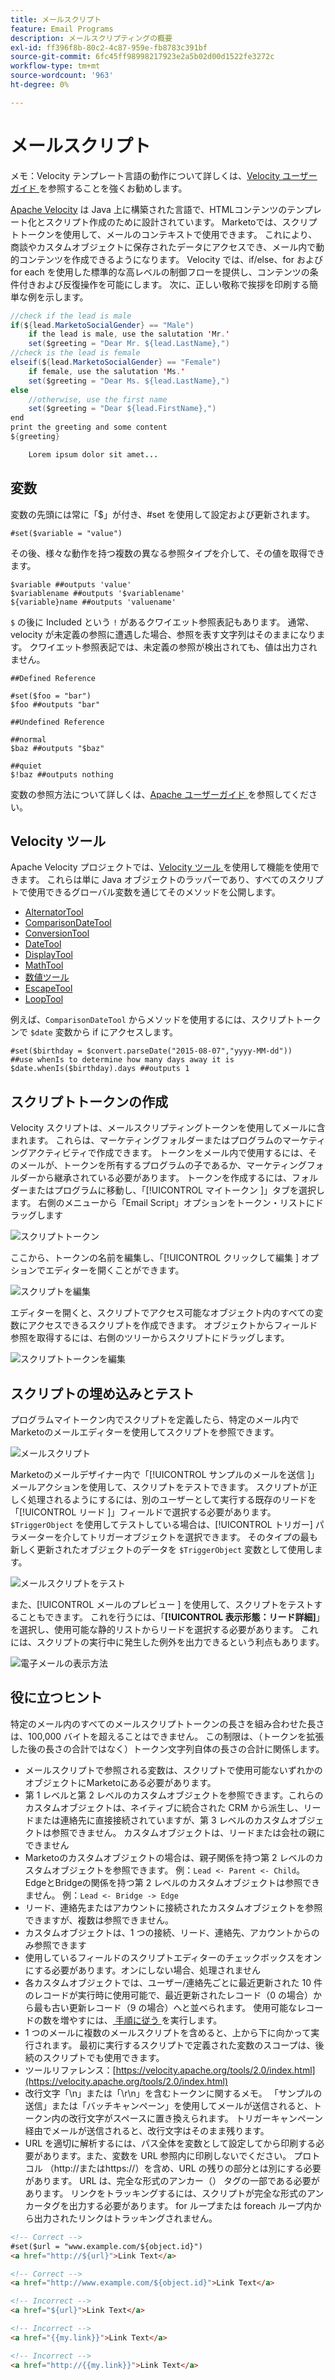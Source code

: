 ```yaml
---
title: メールスクリプト
feature: Email Programs
description: メールスクリプティングの概要
exl-id: ff396f8b-80c2-4c87-959e-fb8783c391bf
source-git-commit: 6fc45ff98998217923e2a5b02d00d1522fe3272c
workflow-type: tm+mt
source-wordcount: '963'
ht-degree: 0%

---
```


# メールスクリプト

メモ：Velocity テンプレート言語の動作について詳しくは、[Velocity ユーザーガイド ](https://velocity.apache.org/engine/devel/user-guide.html) を参照することを強くお勧めします。

[Apache Velocity](https://velocity.apache.org/) は Java 上に構築された言語で、HTMLコンテンツのテンプレート化とスクリプト作成のために設計されています。 Marketoでは、スクリプトトークンを使用して、メールのコンテキストで使用できます。 これにより、商談やカスタムオブジェクトに保存されたデータにアクセスでき、メール内で動的コンテンツを作成できるようになります。 Velocity では、if/else、for および for each を使用した標準的な高レベルの制御フローを提供し、コンテンツの条件付きおよび反復操作を可能にします。 次に、正しい敬称で挨拶を印刷する簡単な例を示します。

```java
//check if the lead is male
if(${lead.MarketoSocialGender} == "Male")
    if the lead is male, use the salutation 'Mr.'
    set($greeting = "Dear Mr. ${lead.LastName},")
//check is the lead is female
elseif(${lead.MarketoSocialGender} == "Female")
    if female, use the salutation 'Ms.'
    set($greeting = "Dear Ms. ${lead.LastName},")
else
    //otherwise, use the first name
    set($greeting = "Dear ${lead.FirstName},")
end
print the greeting and some content
${greeting}

    Lorem ipsum dolor sit amet...
```

## 変数

変数の先頭には常に「$」が付き、#set を使用して設定および更新されます。

```
#set($variable = "value")
```

その後、様々な動作を持つ複数の異なる参照タイプを介して、その値を取得できます。

```
$variable ##outputs 'value'
$variablename ##outputs '$variablename'
${variable}name ##outputs 'valuename'
```

`$` の後に Included という `!` があるクワイエット参照表記もあります。 通常、velocity が未定義の参照に遭遇した場合、参照を表す文字列はそのままになります。 クワイエット参照表記では、未定義の参照が検出されても、値は出力されません。

```
##Defined Reference

#set($foo = "bar")
$foo ##outputs "bar"

##Undefined Reference

##normal
$baz ##outputs "$baz"

##quiet
$!baz ##outputs nothing
```

変数の参照方法について詳しくは、[Apache ユーザーガイド ](https://velocity.apache.org/engine/devel/user-guide.html#formal-reference-notation) を参照してください。

## Velocity ツール

Apache Velocity プロジェクトでは、[Velocity ツール ](https://velocity.apache.org/tools/devel/apidocs/overview-summary.html) を使用して機能を使用できます。 これらは単に Java オブジェクトのラッパーであり、すべてのスクリプトで使用できるグローバル変数を通じてそのメソッドを公開します。

- [AlternatorTool](https://velocity.apache.org/tools/devel/apidocs/org/apache/velocity/tools/generic/AlternatorTool.html)
- [ComparisonDateTool](https://velocity.apache.org/tools/devel/apidocs/org/apache/velocity/tools/generic/ComparisonDateTool.html)
- [ConversionTool](https://velocity.apache.org/tools/devel/apidocs/org/apache/velocity/tools/generic/ConversionTool.html)
- [DateTool](https://velocity.apache.org/tools/devel/apidocs/org/apache/velocity/tools/generic/DateTool.html)
- [DisplayTool](https://velocity.apache.org/tools/devel/apidocs/org/apache/velocity/tools/generic/DisplayTool.html)
- [MathTool](https://velocity.apache.org/tools/devel/apidocs/org/apache/velocity/tools/generic/MathTool.html)
- [ 数値ツール ](https://velocity.apache.org/tools/devel/apidocs/org/apache/velocity/tools/generic/NumberTool.html)
- [EscapeTool](https://velocity.apache.org/tools/devel/apidocs/org/apache/velocity/tools/generic/EscapeTool.html)
- [LoopTool](https://velocity.apache.org/tools/devel/apidocs/org/apache/velocity/tools/generic/LoopTool.html)

例えば、`ComparisonDateTool` からメソッドを使用するには、スクリプトトークンで `$date` 変数から if にアクセスします。

```
#set($birthday = $convert.parseDate("2015-08-07","yyyy-MM-dd"))
##use whenIs to determine how many days away it is
$date.whenIs($birthday).days ##outputs 1
```

## スクリプトトークンの作成

Velocity スクリプトは、メールスクリプティングトークンを使用してメールに含まれます。 これらは、マーケティングフォルダーまたはプログラムのマーケティングアクティビティで作成できます。 トークンをメール内で使用するには、そのメールが、トークンを所有するプログラムの子であるか、マーケティングフォルダーから継承されている必要があります。 トークンを作成するには、フォルダーまたはプログラムに移動し、「[!UICONTROL  マイトークン ]」タブを選択します。 右側のメニューから「Email Script」オプションをトークン・リストにドラッグします

![ スクリプトトークン ](assets/script-token.png)

ここから、トークンの名前を編集し、「[!UICONTROL  クリックして編集 ] オプションでエディターを開くことができます。

![ スクリプトを編集 ](assets/script-edit.png)

エディターを開くと、スクリプトでアクセス可能なオブジェクト内のすべての変数にアクセスできるスクリプトを作成できます。 オブジェクトからフィールド参照を取得するには、右側のツリーからスクリプトにドラッグします。

![ スクリプトトークンを編集 ](assets/edit-script-token.png)

## スクリプトの埋め込みとテスト

プログラムマイトークン内でスクリプトを定義したら、特定のメール内でMarketoのメールエディターを使用してスクリプトを参照できます。

![ メールスクリプト ](assets/email-script-marketo-email.png)

Marketoのメールデザイナー内で「[!UICONTROL  サンプルのメールを送信 ]」メールアクションを使用して、スクリプトをテストできます。 スクリプトが正しく処理されるようにするには、別のユーザーとして実行する既存のリードを「[!UICONTROL  リード ]」フィールドで選択する必要があります。 `$TriggerObject` を使用してテストしている場合は、[!UICONTROL  トリガー] パラメーターを介してトリガーオブジェクトを選択できます。 そのタイプの最も新しく更新されたオブジェクトのデータを `$TriggerObject` 変数として使用します。

![ メールスクリプトをテスト ](assets/velocity-test.png)

また、[!UICONTROL  メールのプレビュー ] を使用して、スクリプトをテストすることもできます。 これを行うには、「**[!UICONTROL 表示形態：リード詳細]**」を選択し、使用可能な静的リストからリードを選択する必要があります。 これには、スクリプトの実行中に発生した例外を出力できるという利点もあります。

![ 電子メールの表示方法 ](assets/view-as.png)

## 役に立つヒント

特定のメール内のすべてのメールスクリプトトークンの長さを組み合わせた長さは、100,000 バイトを超えることはできません。 この制限は、（トークンを拡張した後の長さの合計ではなく）トークン文字列自体の長さの合計に関係します。

- メールスクリプトで参照される変数は、スクリプトで使用可能ないずれかのオブジェクトにMarketoにある必要があります。
- 第 1 レベルと第 2 レベルのカスタムオブジェクトを参照できます。これらのカスタムオブジェクトは、ネイティブに統合された CRM から派生し、リードまたは連絡先に直接接続されていますが、第 3 レベルのカスタムオブジェクトは参照できません。 カスタムオブジェクトは、リードまたは会社の親にできません
- Marketoのカスタムオブジェクトの場合は、親子関係を持つ第 2 レベルのカスタムオブジェクトを参照できます。 例：`Lead <- Parent <- Child`。 EdgeとBridgeの関係を持つ第 2 レベルのカスタムオブジェクトは参照できません。 例：`Lead <- Bridge -> Edge`
- リード、連絡先またはアカウントに接続されたカスタムオブジェクトを参照できますが、複数は参照できません。
- カスタムオブジェクトは、1 つの接続、リード、連絡先、アカウントからのみ参照できます
- 使用しているフィールドのスクリプトエディターのチェックボックスをオンにする必要があります。オンにしない場合、処理されません
- 各カスタムオブジェクトでは、ユーザー/連絡先ごとに最近更新された 10 件のレコードが実行時に使用可能で、最近更新されたレコード（0 の場合）から最も古い更新レコード（9 の場合）へと並べられます。 使用可能なレコードの数を増やすには、[ 手順に従う ](https://experienceleague.adobe.com/en/docs/marketo/using/product-docs/administration/email-setup/change-custom-object-retrieval-limits-in-velocity-scripting) を実行します。
- 1 つのメールに複数のメールスクリプトを含めると、上から下に向かって実行されます。 最初に実行するスクリプトで定義された変数のスコープは、後続のスクリプトでも使用できます。
- ツールリファレンス：[https://velocity.apache.org/tools/2.0/index.html](https://velocity.apache.org/tools/2.0/index.html)
- 改行文字「\\n」または「\\r\\n」を含むトークンに関するメモ。 「サンプルの送信」または「バッチキャンペーン」を使用してメールが送信されると、トークン内の改行文字がスペースに置き換えられます。 トリガーキャンペーン経由でメールが送信されると、改行文字はそのまま残ります。
- URL を適切に解析するには、パス全体を変数として設定してから印刷する必要があります。また、変数を URL 参照内に印刷しないでください。 プロトコル （http://またはhttps://）を含め、URL の残りの部分とは別にする必要があります。 URL は、完全な形式のアンカー（<a>） タグの一部である必要があります。 リンクをトラッキングするには、スクリプトが完全な形式のアンカータグを出力する必要があります。 for ループまたは foreach ループ内から出力されたリンクはトラッキングされません。

```html
<!-- Correct -->
#set($url = "www.example.com/${object.id}")
<a href="http://${url}">Link Text</a>

<!-- Correct -->
<a href="http://www.example.com/${object.id}">Link Text</a>

<!-- Incorrect -->
<a href="${url}">Link Text</a>

<!-- Incorrect -->
<a href="{{my.link}}">Link Text</a>

<!-- Incorrect -->
<a href="http://{{my.link}}">Link Text</a>
```
